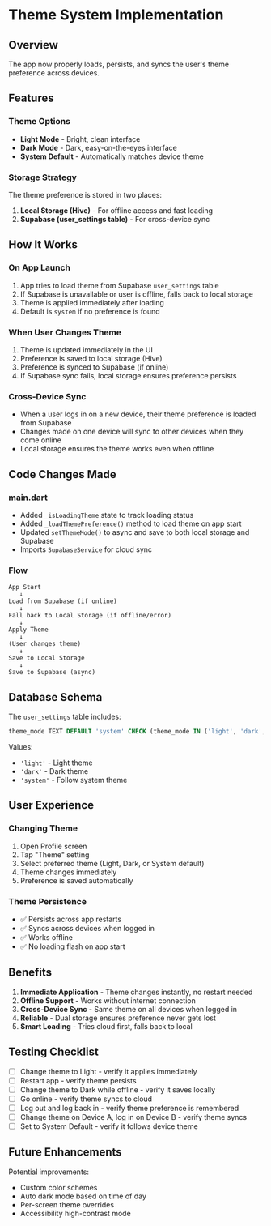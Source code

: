 # Theme System Implementation

## Overview
The app now properly loads, persists, and syncs the user's theme preference across devices.

## Features

### Theme Options
- **Light Mode** - Bright, clean interface
- **Dark Mode** - Dark, easy-on-the-eyes interface
- **System Default** - Automatically matches device theme

### Storage Strategy
The theme preference is stored in two places:
1. **Local Storage (Hive)** - For offline access and fast loading
2. **Supabase (user_settings table)** - For cross-device sync

## How It Works

### On App Launch
1. App tries to load theme from Supabase `user_settings` table
2. If Supabase is unavailable or user is offline, falls back to local storage
3. Theme is applied immediately after loading
4. Default is `system` if no preference is found

### When User Changes Theme
1. Theme is updated immediately in the UI
2. Preference is saved to local storage (Hive)
3. Preference is synced to Supabase (if online)
4. If Supabase sync fails, local storage ensures preference persists

### Cross-Device Sync
- When a user logs in on a new device, their theme preference is loaded from Supabase
- Changes made on one device will sync to other devices when they come online
- Local storage ensures the theme works even when offline

## Code Changes Made

### main.dart
- Added `_isLoadingTheme` state to track loading status
- Added `_loadThemePreference()` method to load theme on app start
- Updated `setThemeMode()` to async and save to both local storage and Supabase
- Imports `SupabaseService` for cloud sync

### Flow
```
App Start
   ↓
Load from Supabase (if online)
   ↓
Fall back to Local Storage (if offline/error)
   ↓
Apply Theme
   ↓
(User changes theme)
   ↓
Save to Local Storage
   ↓
Save to Supabase (async)
```

## Database Schema

The `user_settings` table includes:
```sql
theme_mode TEXT DEFAULT 'system' CHECK (theme_mode IN ('light', 'dark', 'system'))
```

Values:
- `'light'` - Light theme
- `'dark'` - Dark theme
- `'system'` - Follow system theme

## User Experience

### Changing Theme
1. Open Profile screen
2. Tap "Theme" setting
3. Select preferred theme (Light, Dark, or System default)
4. Theme changes immediately
5. Preference is saved automatically

### Theme Persistence
- ✅ Persists across app restarts
- ✅ Syncs across devices when logged in
- ✅ Works offline
- ✅ No loading flash on app start

## Benefits

1. **Immediate Application** - Theme changes instantly, no restart needed
2. **Offline Support** - Works without internet connection
3. **Cross-Device Sync** - Same theme on all devices when logged in
4. **Reliable** - Dual storage ensures preference never gets lost
5. **Smart Loading** - Tries cloud first, falls back to local

## Testing Checklist

- [ ] Change theme to Light - verify it applies immediately
- [ ] Restart app - verify theme persists
- [ ] Change theme to Dark while offline - verify it saves locally
- [ ] Go online - verify theme syncs to cloud
- [ ] Log out and log back in - verify theme preference is remembered
- [ ] Change theme on Device A, log in on Device B - verify theme syncs
- [ ] Set to System Default - verify it follows device theme

## Future Enhancements

Potential improvements:
- Custom color schemes
- Auto dark mode based on time of day
- Per-screen theme overrides
- Accessibility high-contrast mode
